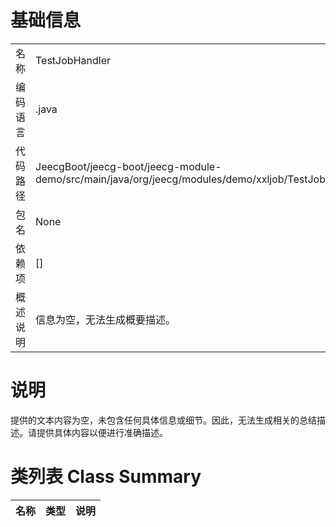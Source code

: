 # 基础信息

|      |      |
|------|------|
| 名称 | TestJobHandler |
| 编码语言 | .java |
| 代码路径 | JeecgBoot/jeecg-boot/jeecg-module-demo/src/main/java/org/jeecg/modules/demo/xxljob/TestJobHandler.java |
| 包名 | None |
| 依赖项 | [] |
| 概述说明 | 信息为空，无法生成概要描述。 |

# 说明

提供的文本内容为空，未包含任何具体信息或细节。因此，无法生成相关的总结描述。请提供具体内容以便进行准确描述。

# 类列表 Class Summary

| 名称   | 类型  | 说明 |
|-------|------|-------------|




